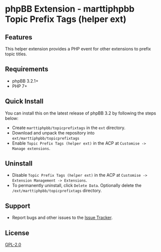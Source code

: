 # phpBB Extension - marttiphpbb Topic Prefix Tags (helper ext)

## Features

This helper extension provides a PHP event for other extensions to prefix topic titles.

## Requirements

* phpBB 3.2.1+
* PHP 7+

## Quick Install

You can install this on the latest release of phpBB 3.2 by following the steps below:

* Create `marttiphpbb/topicprefixtags` in the `ext` directory.
* Download and unpack the repository into `ext/marttiphpbb/topicprefixtags`
* Enable `Topic Prefix Tags (helper ext)` in the ACP at `Customise -> Manage extensions`.

## Uninstall

* Disable `Topic Prefix Tags (helper ext)` in the ACP at `Customise -> Extension Management -> Extensions`.
* To permanently uninstall, click `Delete Data`. Optionally delete the `/ext/marttiphpbb/topicprefixtags` directory.

## Support

* Report bugs and other issues to the [Issue Tracker](https://github.com/marttiphpbb/phpbb-ext-topicprefixtags/issues).

## License

[GPL-2.0](license.txt)
